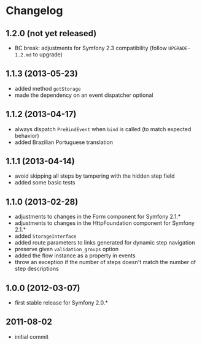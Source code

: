 # Changelog

## 1.2.0 (not yet released)

* BC break: adjustments for Symfony 2.3 compatibility (follow `UPGRADE-1.2.md` to upgrade)

## 1.1.3 (2013-05-23)

* added method `getStorage`
* made the dependency on an event dispatcher optional

## 1.1.2 (2013-04-17)

* always dispatch `PreBindEvent` when `bind` is called (to match expected behavior)
* added Brazilian Portuguese translation

## 1.1.1 (2013-04-14)

* avoid skipping all steps by tampering with the hidden step field
* added some basic tests

## 1.1.0 (2013-02-28)

* adjustments to changes in the Form component for Symfony 2.1.*
* adjustments to changes in the HttpFoundation component for Symfony 2.1.*
* added `StorageInterface`
* added route parameters to links generated for dynamic step navigation
* preserve given `validation_groups` option
* added the flow instance as a property in events
* throw an exception if the number of steps doesn't match the number of step descriptions

## 1.0.0 (2012-03-07)

* first stable release for Symfony 2.0.*

## 2011-08-02

* initial commit
